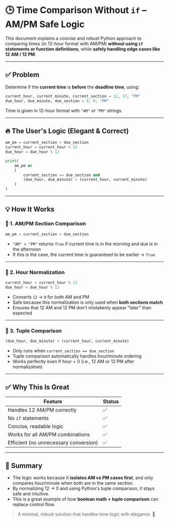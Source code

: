 # 🕒 Time Comparison Without `if` – AM/PM Safe Logic

This document explains a concise and robust Python approach to comparing times (in 12-hour format with AM/PM) **without using `if` statements or function definitions**, while **safely handling edge cases like 12 AM / 12 PM**.

---

## ✅ Problem

Determine if the **current time** is **before** the **deadline time**, using:

```python
current_hour, current_minute, current_section = 12, 37, "PM"
due_hour, due_minute, due_section = 9, 0, "PM"
```

Time is given in 12-hour format with `"AM"` or `"PM"` strings.

---

## 🔥 The User's Logic (Elegant & Correct)

```python
am_pm = current_section < due_section
current_hour = current_hour % 12
due_hour = due_hour % 12

print(
    am_pm or
    (
        current_section == due_section and
        (due_hour, due_minute) > (current_hour, current_minute)
    )
)
```

---

## 💡 How It Works

### 🔹 1. AM/PM Section Comparison

```python
am_pm = current_section < due_section
```

- `"AM" < "PM"` returns `True` if current time is in the morning and due is in the afternoon
- If this is the case, the current time is guaranteed to be earlier → `True`

---

### 🔹 2. Hour Normalization

```python
current_hour = current_hour % 12
due_hour = due_hour % 12
```

- Converts `12` → `0` for both AM and PM
- Safe because this normalization is only used when **both sections match**
- Ensures that 12 AM and 12 PM don't mistakenly appear “later” than expected

---

### 🔹 3. Tuple Comparison

```python
(due_hour, due_minute) > (current_hour, current_minute)
```

- Only runs when `current_section == due_section`
- Tuple comparison automatically handles hour/minute ordering
- Works perfectly even if hour = 0 (i.e., 12 AM or 12 PM after normalization)

---

## ✅ Why This Is Great

| Feature | Status |
|--------|--------|
| Handles 12 AM/PM correctly | ✅ |
| No `if` statements | ✅ |
| Concise, readable logic | ✅ |
| Works for all AM/PM combinations | ✅ |
| Efficient (no unnecessary conversion) | ✅ |

---

## 🧠 Summary

- The logic works because it **isolates AM vs PM cases first**, and only compares hour/minute when both are in the same section.
- By normalizing 12 → 0 and using Python's tuple comparison, it stays safe and intuitive.
- This is a great example of how **boolean math + tuple comparison** can replace control flow.

> A minimal, robust solution that handles time logic with elegance. 👏


